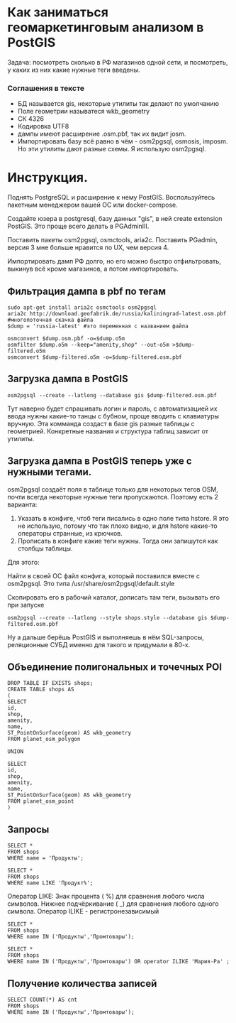 # Как заниматься геомаркетинговым анализом в PostGIS

Задача: посмотреть сколько в РФ магазинов одной сети, и посмотреть, у каких из них какие нужные теги введены.

### Соглашения в тексте

* БД называется gis, некоторые утилиты так делают по умолчанию
* Поле геометрии называтеся wkb_geometry
* СК 4326
* Кодировка UTF8
* дампы имеют расширение .osm.pbf, так их видит josm.
* Импортировать базу всё равно в чём - osm2pgsql, osmosis, imposm. Но эти утилиты дают разные схемы. Я использую osm2pgsql.

# Инструкция.
Поднять PostgreSQL и расширение к нему PostGIS. Воспользуйтесь пакетным менеджером вашей ОС или docker-compose.

Создайте юзера в postgresql, базу данных "gis", в ней create extension PostGIS. Это проще всего делать в PGAdminIII.

Поставить пакеты osm2pgsql, osmctools, aria2c. Поставить PGadmin, версия 3 мне больше нравится по UX, чем версия 4.

Импортировать дамп РФ долго, но его можно быстро отфильтровать, выкинув всё кроме магазинов, а потом импортировать.


## Фильтрация дампа в pbf по тегам
```
sudo apt-get install aria2c osmctools osm2pgsql 
aria2c http://download.geofabrik.de/russia/kaliningrad-latest.osm.pbf  #многопоточная скачка файла
$dump = 'russia-latest' #это переменная с названием файла

osmconvert $dump.osm.pbf -o=$dump.o5m
osmfilter $dump.o5m --keep="amenity,shop" --out-o5m >$dump-filtered.o5m
osmconvert $dump-filtered.o5m -o=$dump-filtered.osm.pbf

```

## Загрузка дампа в PostGIS

```
osm2pgsql --create --latlong --database gis $dump-filtered.osm.pbf
```
Тут наверно будет спрашивать логин и пароль, с автоматизацией их ввода нужны какие-то танцы с бубном, проще вводить с клавиатуры вручную. 
Эта комманда создаст в базе gis разные таблицы с геометрией. Конкретные названия и структура таблиц зависит от утилиты.

## Загрузка дампа в PostGIS теперь уже с нужными тегами.

osm2pgsql создаёт поля в таблице только для некоторых тегов OSM, почти всегда некоторые нужные теги пропускаются. Поэтому есть 2 варианта:

1. Указать в конфиге, чтоб теги писались в одно поле типа hstore. Я это не использую, потому что так плохо видно, и для hstore какие-то операторы странные, из крючков.
2. Прописать в конфиге какие теги нужны. Тогда они запишутся как столбцы таблицы. 

Для этого: 

Найти в своей ОС файл конфига, который поставился вместе с osm2pgsql. Это типа /usr/share/osm2pgsql/default.style

Скопировать его в рабочий каталог, дописать там теги, вызывать его при запуске

```
osm2pgsql --create --latlong --style shops.style --database gis $dump-filtered.osm.pbf
```

Ну а дальше берёшь PostGIS и выполняешь в нём SQL-запросы, реляционные СУБД именно для такого и придумали в 80-х.

## Объединение полигональных и точечных POI

```
DROP TABLE IF EXISTS shops;
CREATE TABLE shops AS 
(
SELECT 
id,
shop,
amenity,
name,
ST_PointOnSurface(geom) AS wkb_geometry
FROM planet_osm_polygon

UNION

SELECT 
id,
shop,
amenity,
name,
ST_PointOnSurface(geom) AS wkb_geometry
FROM planet_osm_point
)
```

## Запросы

```
SELECT * 
FROM shops
WHERE name = 'Продукты';

```



```
SELECT * 
FROM shops
WHERE name LIKE 'Продукт%';
```
Оператор LIKE: Знак процента ( %)  для сравнения любого числа символов. Нижнее подчёркивание ( _)  для сравнения любого одного символа.
Оператор ILIKE - регистронезависимый
```
SELECT * 
FROM shops
WHERE name IN ('Продукты','Промтовары');

SELECT * 
FROM shops
WHERE name IN ('Продукты','Промтовары') OR operator ILIKE 'Мария-Ра' ;
```

## Получение количества записей

```
SELECT COUNT(*) AS cnt 
FROM shops
WHERE name IN ('Продукты','Промтовары');
```
